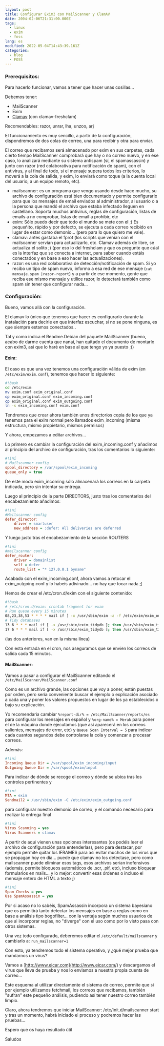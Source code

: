 ```yaml
---
layout: post
title: Configurar Exim3 con MailScanner y ClamAV
date: 2004-02-06T21:31:00.000Z
tags:
  - linux
  - exim
  - foss
lang: es
modified: 2022-05-04T14:43:39.161Z
categories:
  - blog
  - FOSS
---
```


### Prerequisitos:

Para hacerlo funcionar, vamos a tener que hacer unas cosillas...

Debemos tener:

- MailScanner
- Exim
- [Clamav](http://www.clamav.net/) (con clamav-freshclam)

Recomendables: razor, unrar, lha, unzoo, arj

El funcionamiento es muy sencillo, a partir de la configuración, dispondremos de dos colas de correo, una para recibir y otra para
enviar.

El correo que recibamos será almacenado por exim en sus carpetas, cada cierto tiempo MailScanner comprobará que hay o no correo nuevo, y en ese caso, lo analizará mediante su sistema antispam (sí, el spamassassin) y junto con razor (red colaborativa para notificación de spam), con el antivirus, y al final de todo, si el mensaje supera todos los criterios, lo moverá a la cola de salida, y exim, lo enviará como toque (a la cuenta local del usuario, a un equipo remoto, etc).

- mailscanner: es un programa que vengo usando desde hace mucho, su archivo de configuración está bien documentado y permite configurarlo para que los mensajes de email enviados al administrador, al usuario o a la persona que mandó el archivo que estaba infectado lleguen en castellano. Soporta muchos antivirus, reglas de configuración, listas de emails a no comprobar, listas de email a prohibir, etc
- exim: Sólo puedo decir que todo el mundo se mete con el ;) Es pequeñito, rápido y por defecto, se ejecuta a cada correo recibido en lugar de estar como demonio... (pero para lo que quiero me vale).
- clamav: antes gastaba el fprot (los scripts que venían con el mailscanner servían para actualizarlo, etc. Clamav además de libre, se actualiza el solito ;) (por eso lo del freshclam y que os pregunte que cúal es la interfaz que se conecta a internet, para saber cuando estáis conectados y en base a eso hacer las actualizaciones).
- razor: es una red colaborativa de detección/notificación de spam. Si yo recibo un tipo de spam nuevo, informo a esa red de ese mensaje (`cat mensaje.spam |razor-report`) y a partir de ese momento, gente que reciba ese mismo mensaje y utilice razor, lo detectará también como spam sin tener que configurar nada...

### Configuración:

Bueno, vamos allá con la configuración.

El clamav lo único que tenemos que hacer es configurarlo durante la instalación para decirle en que interfaz escuchar, si no se pone ninguna, es que siempre estamos conectados..

Tal y como indica el Readme.Debian del paquete MailScanner (bueno, acabo de darme cuenta que nanai, han quitado el documento de montarlo con exim3, así que lo haré en base al que tengo yo ya puesto ;))

#### Exim:

El caso es que una vez tenemos una configuración válida de exim (en `/etc/exim/exim.conf`), tenemos que hacer lo siguiente:

```bash
#!bash
cd /etc/exim
mv exim.conf exim_original.conf
cp exim_original.conf exim_incoming.conf
cp exim_original.conf exim_outgoing.conf
ln -s exim_incoming.conf exim.conf
```

Tendremos que crear ahora también unos directorios copia de los que ya tenemos para el exim normal pero llamados exim_incoming (misma estructura, mismo propietario, mismos permisos)

Y ahora, empezamos a editar archivos...

Lo primero es cambiar la configuración del exim_incoming.conf y añadimos al principio del archivo de configuración, tras los comentarios lo siguiente:

```ini
#!ini
# Mailscanner config
spool_directory = /var/spool/exim_incoming
queue_only = true
```

De este modo exim_incoming sólo almacenará los correos en la carpeta indicada, pero sin intentar su entrega.

Luego al principio de la parte DIRECTORS, justo tras los comentarios del encabezamiento añadimos:

```ini
#!ini
#Mailscanner config
defer_director:
    driver = smartuser
    new_address = :defer: All deliveries are deferred
```

Y luego justo tras el encabezamiento de la sección ROUTERS

```ini
#!ini
#mailscanner config
defer_router:
    driver = domainlist
    self = defer
    route_list = "* 127.0.0.1 byname"
```

Acabado con el exim_incoming.conf, ahora vamos a retocar el exim_outgoing.conf y lo habeis adivinado... no hay que tocar nada ;)

Hemos de crear el /etc/cron.d/exim con el siguiente contenido:

```bash
#!bash
# /etc/cron.d/exim: crontab fragment for exim
# Run queue every 15 minutes
08,23,38,53 * * * * mail if [ -x /usr/sbin/exim -a -f /etc/exim/exim_outgoing.conf ]; then /usr/sbin/exim -C /etc/exim/exim_outgoing.conf -q ; fi
# Tidy databases
13 6 * * * mail if [ -x /usr/sbin/exim_tidydb ]; then /usr/sbin/exim_tidydb /var/spool/exim retry >/dev/null; fi
17 6 * * * mail if [ -x /usr/sbin/exim_tidydb ]; then /usr/sbin/exim_tidydb /var/spool/exim wait-remote_smtp >/dev/null; fi
```

(las dos anteriores, van en la misma línea)

Con esta entrada en el cron, nos aseguramos que se envíen los correos de salida cada 15 minutos.

#### MailScanner:

Vamos a pasar a configurar el MailScanner editando el `/etc/MailScanner/MailScanner.conf`

Como es un archivo grande, las opciones que voy a poner, están puestas por orden, pero sería conveniente buscar el ejemplo o explicación asociado a cada una y poner los valores propuestos en lugar de los ya establecidos o bajo su explicación.

Yo recomendaría cambiar `%report-dir% = /etc/MailScanner/reports/es` para configurar los mensajes en español y `%org-name% = Merak` para poner el de la máquina donde ejecutamos (que así aparecerá en los correos salientes, mensajes de error, etc) y `Queue Scan Interval = 5` para indicar cada cuantos segundos debe controlarse la cola y comenzar a procesar correos.

Además:

```ini
#!ini
Incoming Queue Dir = /var/spool/exim_incoming/input
Outgoing Queue Dir = /var/spool/exim/input
```

Para indicar de dónde se recoge el correo y dónde se ubica tras los controles pertinentes y

```ini
#!ini
MTA = exim
Sendmail2 = /usr/sbin/exim -C /etc/exim/exim_outgoing.conf
```

para configurar nuestro demonio de correo, y el comando necesario para realizar la entrega final

```ini
#!ini
Virus Scanning = yes
Virus Scanners = clamav
```

A partir de aquí vienen unas opciones interesantes (os podéis leer el archivo de configuración para entenderlas), pero para destacar, por ejemplo permite quitar los IFRAMES para así evitar muchos de los virus que se propagan hoy en día... puede que clamav no los detectase, pero como mailscanner puede eliminar esos tags, esos archivos serían inofensivos (además, permite bloqueos automáticos de .scr, .pif, etc), incluso bloquear formularios en mails... y lo mejor: convertir esas órdenes o incluso
el mensaje entero de HTML a texto ;)

```ini
#!ini
Spam Checks = yes
Use SpamAssassin = yes
```

Por si acaso no lo sabéis, SpamAssassin incorpora un sistema bayesiano que os permitirá tanto detectar los mensajes en base a reglas como en base a análisis tipo bogofilter... con la ventaja según muchos usuarios de que al incorporar reglas, no "diverge" con el uso como por lo visto pasa con otros sistemas.

Una vez todo configurado, deberemos editar el `/etc/default/mailscanner` y cambiarlo a: `run_mailscanner=1`

Con esto, ya tendremos todo el sistema operativo, y ¿qué mejor prueba que mandarnos un virus?

Vamos a [http://www.eicar.com](http://www.eicar.com/) y descargamos el virus que lleva de prueba y nos lo enviamos a nuestra propia cuenta de correo...

Este esquema al utilizar directamente el sistema de correo, permite que si por ejemplo utilizamos fetchmail, los correos que recibamos, también "sufran" este pequeño análisis, pudiendo así tener nuestro correo también limpio.

Claro, ahora tendremos que iniciar MailScanner: /etc/init.d/mailscanner start y tras un momento, habrá iniciado el proceso y podremos hacer las pruebas...

Espero que os haya resultado útil

Saludos
